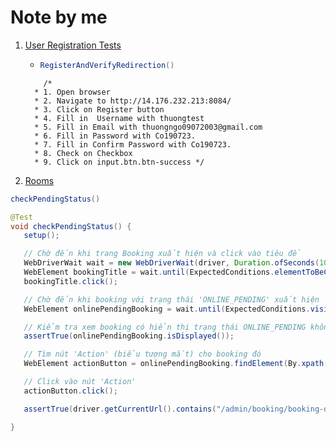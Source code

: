 # Note by me

1. [User Registration Tests](src/test/java/User/UserRegistrationTests.java)
   - ```java
     RegisterAndVerifyRedirection() 
   ```
       /*
     * 1. Open browser
     * 2. Navigate to http://14.176.232.213:8084/
     * 3. Click on Register button
     * 4. Fill in  Username with thuongtest
     * 5. Fill in Email with thuongngo09072003@gmail.com
     * 6. Fill in Password with Co190723.
     * 7. Fill in Confirm Password with Co190723.
     * 8. Check on Checkbox
     * 9. Click on input.btn.btn-success */
   
2. [Rooms](src/test/java/Admin/BookingDetail/Rooms.java)
```Java
checkPendingStatus()

@Test
void checkPendingStatus() {
   setup();

   // Chờ đến khi trang Booking xuất hiện và click vào tiêu đề
   WebDriverWait wait = new WebDriverWait(driver, Duration.ofSeconds(10));
   WebElement bookingTitle = wait.until(ExpectedConditions.elementToBeClickable(By.xpath("//span[@class='title' and contains(text(),'Booking')]")));
   bookingTitle.click();

   // Chờ đến khi booking với trạng thái 'ONLINE_PENDING' xuất hiện
   WebElement onlinePendingBooking = wait.until(ExpectedConditions.visibilityOfElementLocated(By.xpath("//td/span[contains(text(), 'ONLINE_PENDING')]")));

   // Kiểm tra xem booking có hiển thị trạng thái ONLINE_PENDING không
   assertTrue(onlinePendingBooking.isDisplayed());

   // Tìm nút 'Action' (biểu tượng mắt) cho booking đó
   WebElement actionButton = onlinePendingBooking.findElement(By.xpath("//td/span[contains(text(), 'PENDING')]/ancestor::tr//a[contains(@class, 'btn-tbl-edit')]"));

   // Click vào nút 'Action'
   actionButton.click();

   assertTrue(driver.getCurrentUrl().contains("/admin/booking/booking-details"));

}

```